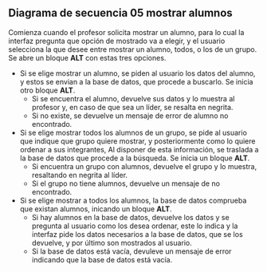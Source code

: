 ## Diagrama de secuencia 05 mostrar alumnos

Comienza cuando el profesor solicita mostrar un alumno, para lo cual la interfaz pregunta que opción de mostrado va a elegir, y el usuario selecciona la que desee entre mostrar un alumno, todos, o los de un grupo. Se abre un bloque **ALT** con estas tres opciones.
* Si se elige mostrar un alumno, se piden al usuario los datos del alumno, y estos se envian a la base de datos, que procede a buscarlo. Se inicia otro bloque **ALT**.
  * Si se encuentra el alumno, devuelve sus datos y lo muestra al profesor y, en caso de que sea un líder, se resalta en negrita.
  * Si no existe, se devuelve un mensaje de error de alumno no encontrado.
* Si se elige mostrar todos los alumnos de un grupo, se pide al usuario que indique que grupo quiere mostrar, y posteriormente como lo quiere ordenar a sus integrantes, Al disponer de esta información, se traslada a la base de datos que procede a la búsqueda. Se inicia un bloque **ALT**.
  * Si encuentra un grupo con alumnos, devuelve el grupo y lo muestra, resaltando en negrita al líder.
  * Si el grupo no tiene alumnos, devuelve un mensaje de no encontrado.
* Si se elige mostrar a todos los alumnos, la base de datos comprueba que existan alumnos, inicando un bloque **ALT**.
  * Si hay alumnos en la base de datos, devuelve los datos y se pregunta al usuario como los desea ordenar, este lo indica y la interfaz pide los datos necesarios a la base de datos, que se los devuelve, y por último son mostrados al usuario.
  * Si la base de datos está vacía, devuleve un mensaje de error indicando que la base de datos está vacía.
